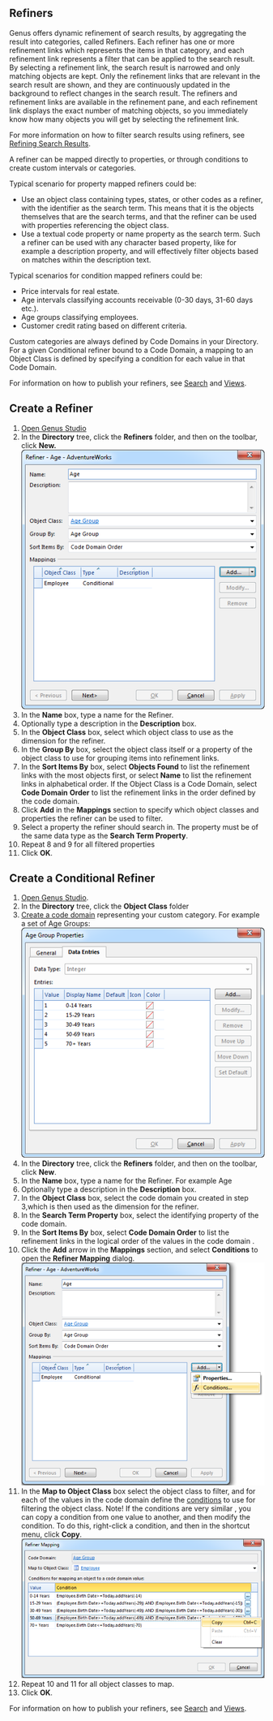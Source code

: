 ## Refiners

Genus offers dynamic refinement of search results, by aggregating the result into categories, called Refiners. Each refiner has one or more refinement links which represents the items in that category, and each refinement link represents a filter that can be applied to the search result. By selecting a refinement link, the search result is narrowed and only matching objects are kept. Only the refinement links that are relevant in the search result are shown, and they are continuously updated in the background to reflect changes in the search result. The refiners and refinement links are available in the refinement pane, and each refinement link displays the exact number of matching objects, so you immediately know how many objects you will get by selecting the refinement link.

For more information on how to filter search results using refiners, see [Refining Search Results](../../users/refining-search-results.md).

A refiner can be mapped directly to properties, or through conditions to create custom intervals or categories.

Typical scenario for property mapped refiners could be:

*   Use an object class containing types, states, or other codes as a refiner, with the identifier as the search term. This means that it is the objects themselves that are the search terms, and that the refiner can be used with properties referencing the object class.
*   Use a textual code property or name property as the search term. Such a refiner can be used with any character based property, like for example a description property, and will effectively filter objects based on matches within the description text.

Typical scenarios for condition mapped refiners could be:

*   Price intervals for real estate.
*   Age intervals classifying accounts receivable (0-30 days, 31-60 days etc.).
*   Age groups classifying employees.
*   Customer credit rating based on different criteria.

Custom categories are always defined by Code Domains in your Directory. For a given Conditional refiner bound to a Code Domain, a mapping to an Object Class is defined by specifying a condition for each value in that Code Domain.

For information on how to publish your refiners, see [Search](object-class/modify-an-object--or-identifier-domain/search.md) and [Views](tables/views.md).


## Create a Refiner

1.  [Open Genus Studio](genus-studio-basics/how-to-open-genus-studio.md)
2.  In the **Directory** tree, click the **Refiners** folder, and then on the toolbar, click **New.**  
    ![ID6E57586E65A045CA.png](media/ID6E57586E65A045CA.png)
3.  In the **Name** box, type a name for the Refiner.
4.  Optionally type a description in the **Description** box.
5.  In the **Object Class** box, select which object class to use as the dimension for the refiner.
6.  In the **Group By** box, select the object class itself or a property of the object class to use for grouping items into refinement links.
7.  In the **Sort Items By** box, select **Objects Found** to list the refinement links with the most objects first, or select **Name** to list the refinement links in alphabetical order. If the Object Class is a Code Domain, select **Code Domain** **Order** to list the refinement links in the order defined by the code domain.
8.  Click **Add** in the **Mappings** section to specify which object classes and properties the refiner can be used to filter.
9.  Select a property the refiner should search in. The property must be of the same data type as the **Search Term Property**.
10.  Repeat 8 and 9 for all filtered properties
11.  Click **OK**.



## Create a Conditional Refiner

1.  [Open Genus Studio](genus-studio-basics/how-to-open-genus-studio.md).
2.  In the **Directory** tree, click the **Object Class** folder
3.  [Create a code domain](object-class/create-or-modify-a-code-domain.md) representing your custom category. For example a set of Age Groups:  
    ![ID75E4356DB5A047C9.png](media/ID75E4356DB5A047C9.png)
4.  In the **Directory** tree, click the **Refiners** folder, and then on the toolbar, click **New**.
5.  In the **Name** box, type a name for the Refiner. For example Age
6.  Optionally type a description in the **Description** box.
7.  In the **Object Class** box, select the code domain you created in step 3,which is then used as the dimension for the refiner.
8.  In the **Search Term Property** box, select the identifying property of the code domain.
9.  In the **Sort Items By** box, select **Code Domain Order** to list the refinement links in the logical order of the values in the code domain .
10.  Click the **Add** arrow in the **Mappings** section, and select **Conditions** to open the **Refiner Mapping** dialog.  
    ![IDD593DB163D904BCB.png](media/IDD593DB163D904BCB.png)
11.  In the **Map to Object Class** box select the object class to filter, and for each of the values in the code domain define the [conditions](common-concepts/conditions.md) to use for filtering the object class. Note! If the conditions are very similar , you can copy a condition from one value to another, and then modify the condition. To do this, right-click a condition, and then in the shortcut menu, click **Copy**.  
    ![IDF8F8552DF8FE4DEA.png](media/IDF8F8552DF8FE4DEA.png)
12.  Repeat 10 and 11 for all object classes to map.
13.  Click **OK**.

For information on how to publish your refiners, see [Search](object-class/modify-an-object--or-identifier-domain/search.md) and [Views](tables/views.md).

